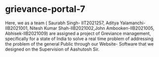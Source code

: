 # grievance-portal-7
Here, we as a team ( Saurabh Singh- IIT2021257, Aditya Yalamanchi-IIB2021001, Nitesh Kumar Shah-IIB2021002,John Ambooken-IIB2021005, Abhisek-IIB2021009) are assigned a project of Greviance management, specifically for a state of India to solve a real time problem of addressing the problem of the general Public through our Website- Software that we designed on the Supervision of Aashutosh Sir.
